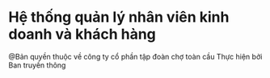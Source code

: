 # Hệ thống quản lý nhân viên kinh doanh và khách hàng 
@Bản quyền thuộc về công ty cổ phần tập đoàn chợ toàn cầu
Thực hiện bởi Ban truyền thông
